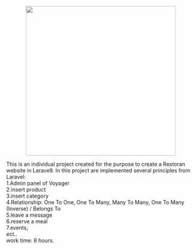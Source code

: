 <p align="center"><a href="https://laravel.com" target="_blank"><img src="https://raw.githubusercontent.com/laravel/art/master/logo-lockup/5%20SVG/2%20CMYK/1%20Full%20Color/laravel-logolockup-cmyk-red.svg" width="400"></a></p>

This is an individual project created for the purpose to create a Restoran website in Larave9. In this project are implemented several principles from Laravel:
<br>
1.Admin panel of Voyager<br>
2.insert product<br>
3.insert category<br>
4.Relationship: One To One, One To Many, Many To Many, One To Many (Inverse) / Belongs To<br>
5.leave a message<br>
6.reserve a meal<br>
7.events,<br>
ect..<br>
work time: 8 hours.<br>


